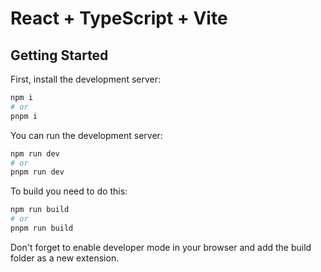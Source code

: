 # React + TypeScript + Vite

## Getting Started

First, install the development server:

```bash
npm i
# or
pnpm i
```

You can run the development server:

```bash
npm run dev
# or
pnpm run dev
```

To build you need to do this:

```bash
npm run build
# or
pnpm run build
```

Don't forget to enable developer mode in your browser and add the build folder as a new extension.

